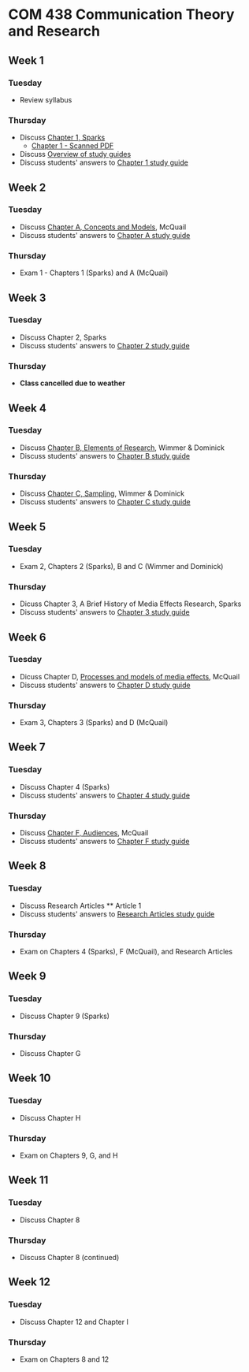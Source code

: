 # COM 438 Communication Theory and Research
## Week 1
### Tuesday
* Review syllabus
### Thursday
* Discuss [Chapter 1, Sparks](https://books.google.com/books?id=vRSdBQAAQBAJ&lpg=PP1&pg=PA1#v=onepage&q&f=false)
  * [Chapter 1 - Scanned PDF](https://www.dropbox.com/s/zdudjddhq09wip0/Chapter%201%2C%20Sparks.pdf?dl=0)
* Discuss [Overview of study guides](Study%20Guides/README.md)
* Discuss students' answers to [Chapter 1 study guide](Study%20Guides/Chapter%201%2C%20Sparks.md)
## Week 2
### Tuesday
* Discuss [Chapter A, Concepts and Models](https://www.dropbox.com/s/27ak7twh3d4mzcv/Ch%20A%20-%20Concepts%20and%20Models.pdf?dl=0), McQuail
* Discuss students' answers to [Chapter A study guide](Study%20Guides/Chapter%20A.md)
### Thursday
* Exam 1 - Chapters 1 (Sparks) and A (McQuail)
## Week 3
### Tuesday
* Discuss Chapter 2, Sparks
* Discuss students' answers to [Chapter 2 study guide](Study%20Guides/Chapter%202%2C%20Sparks.md)
### Thursday
* **Class cancelled due to weather**
## Week 4
### Tuesday
* Discuss [Chapter B, Elements of Research](https://www.dropbox.com/s/76epudd3v491jid/Ch%20B%2C%20Wimmer%20and%20Dominick.pdf?dl=1), Wimmer & Dominick
* Discuss students' answers to [Chapter B study guide](Study%20Guides/Chapter%20B%2C%20Wimmer%20%26%20Dominick.md)
### Thursday
* Discuss [Chapter C, Sampling](https://www.dropbox.com/s/50wl3fxsmayf2yh/Ch%20C%2C%20Wimmer%20and%20Dominick.pdf?dl=1), Wimmer & Dominick
* Discuss students' answers to [Chapter C study guide](Study%20Guides/Chapter%20C,%20Wimmer%20&%20Dominick.md)
## Week 5
### Tuesday
* Exam 2, Chapters 2 (Sparks), B and C (Wimmer and Dominick)
### Thursday
* Dicuss Chapter 3, A Brief History of Media Effects Research, Sparks
* Discuss students' answers to [Chapter 3 study guide](Study%20Guides/Chapter%203,%20Sparks.md)
## Week 6
### Tuesday
* Dicuss Chapter D, [Processes and models of media effects](https://www.dropbox.com/s/aftyz5angqsnsyu/Ch%20D%2C%20McQuail.pdf?dl=1), McQuail
* Discuss students' answers to [Chapter D study guide](Study%20Guides/Chapter%20D,%20McQuail.md)
### Thursday
* Exam 3, Chapters 3 (Sparks) and D (McQuail)
## Week 7
### Tuesday
* Discuss Chapter 4 (Sparks)
* Discuss students' answers to [Chapter 4 study guide](Study%20Guides/Chapter%204%2C%20Sparks.md)
### Thursday
* Discuss [Chapter F, Audiences](https://www.dropbox.com/s/zsew8hb1f0x1q0z/Chapter%20F%2C%20McQuail.pdf?dl=1), McQuail
* Discuss students' answers to [Chapter F study guide](Study%20Guides/Chapter%20F%2C%20McQuail.md)
## Week 8
### Tuesday
* Discuss Research Articles
** Article 1
* Discuss students' answers to [Research Articles study guide](Study%20Guides/Research%20Articles.md)
### Thursday
* Exam on Chapters 4 (Sparks), F (McQuail), and Research Articles
## Week 9
### Tuesday
* Discuss Chapter 9 (Sparks)
### Thursday
* Discuss Chapter G
## Week 10
### Tuesday
* Discuss Chapter H
### Thursday
* Exam on Chapters 9, G, and H
## Week 11
### Tuesday
* Discuss Chapter 8
### Thursday
* Discuss Chapter 8 (continued)
## Week 12
### Tuesday
* Discuss Chapter 12 and Chapter I
### Thursday
* Exam on Chapters 8 and 12
